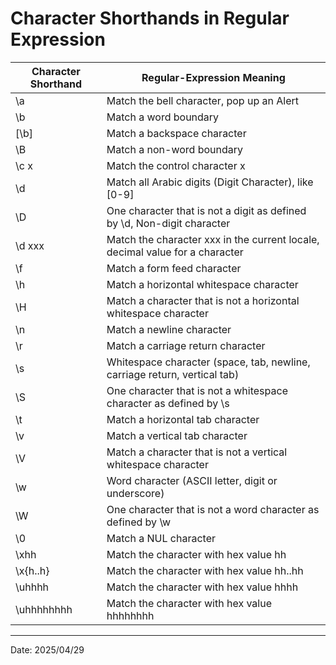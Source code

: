 # Character Shorthands in Regular Expression

| Character Shorthand | Regular-Expression Meaning |
| --- | --- |
| \a | Match the bell character, pop up an Alert |
| \b | Match a word boundary |
| [\b] | Match a backspace character |
| \B | Match a non-word boundary |
| \c x | Match the control character x |
| \d | Match all Arabic digits (Digit Character), like [0-9] |
| \D | One character that is not a digit as defined by \d, Non-digit character |
| \d xxx | Match the character xxx in the current locale, decimal value for a character |
| \f | Match a form feed character |
| \h | Match a horizontal whitespace character |
| \H | Match a character that is not a horizontal whitespace character |
| \n | Match a newline character |
| \r | Match a carriage return character |
| \s | Whitespace character (space, tab, newline, carriage return, vertical tab) |
| \S | One character that is not a whitespace character as defined by \s |
| \t | Match a horizontal tab character |
| \v | Match a vertical tab character |
| \V | Match a character that is not a vertical whitespace character |
| \w | Word character (ASCII letter, digit or underscore) |
| \W | One character that is not a word character as defined by \w |
| \0 | Match a NUL character |
| \xhh | Match the character with hex value hh |
| \x{h..h} | Match the character with hex value hh..hh |
| \uhhhh | Match the character with hex value hhhh |
| \uhhhhhhhh | Match the character with hex value hhhhhhhh |

---

Date: 2025/04/29